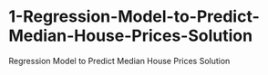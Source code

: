 # 1-Regression-Model-to-Predict-Median-House-Prices-Solution
Regression Model to Predict Median House Prices Solution 
